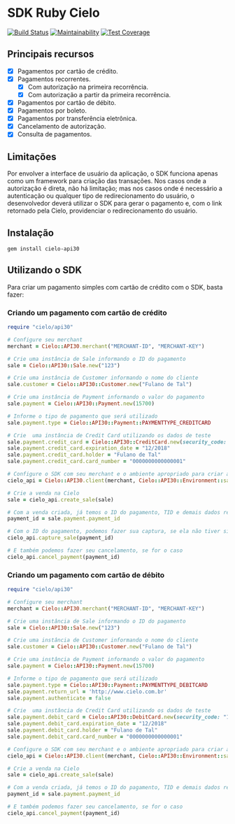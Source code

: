 # SDK Ruby Cielo

 [![Build Status](https://travis-ci.org/joaomafra/API-3.0-Ruby.svg?branch=master)](https://travis-ci.org/joaomafra/API-3.0-Ruby) [![Maintainability](https://api.codeclimate.com/v1/badges/5f2fb1294a875befab26/maintainability)](https://codeclimate.com/github/joaomafra/API-3.0-Ruby/maintainability) [![Test Coverage](https://api.codeclimate.com/v1/badges/5f2fb1294a875befab26/test_coverage)](https://codeclimate.com/github/joaomafra/API-3.0-Ruby/test_coverage)

## Principais recursos

* [x] Pagamentos por cartão de crédito.
* [x] Pagamentos recorrentes.
    * [x] Com autorização na primeira recorrência.
    * [x] Com autorização a partir da primeira recorrência.
* [x] Pagamentos por cartão de débito.
* [x] Pagamentos por boleto.
* [x] Pagamentos por transferência eletrônica.
* [x] Cancelamento de autorização.
* [x] Consulta de pagamentos.

## Limitações

Por envolver a interface de usuário da aplicação, o SDK funciona apenas como um framework para criação das transações. Nos casos onde a autorização é direta, não há limitação; mas nos casos onde é necessário a autenticação ou qualquer tipo de redirecionamento do usuário, o desenvolvedor deverá utilizar o SDK para gerar o pagamento e, com o link retornado pela Cielo, providenciar o redirecionamento do usuário.

## Instalação

`gem install cielo-api30`

## Utilizando o SDK

Para criar um pagamento simples com cartão de crédito com o SDK, basta fazer:

### Criando um pagamento com cartão de crédito

```ruby
require "cielo/api30"

# Configure seu merchant
merchant = Cielo::API30.merchant("MERCHANT-ID", "MERCHANT-KEY")

# Crie uma instância de Sale informando o ID do pagamento
sale = Cielo::API30::Sale.new("123")

# Crie uma instância de Customer informando o nome do cliente
sale.customer = Cielo::API30::Customer.new("Fulano de Tal")

# Crie uma instância de Payment informando o valor do pagamento
sale.payment = Cielo::API30::Payment.new(15700)

# Informe o tipo de pagamento que será utilizado
sale.payment.type = Cielo::API30::Payment::PAYMENTTYPE_CREDITCARD

# Crie  uma instância de Credit Card utilizando os dados de teste
sale.payment.credit_card = Cielo::API30::CreditCard.new(security_code: "123", brand: "Visa")
sale.payment.credit_card.expiration_date = "12/2018"
sale.payment.credit_card.holder = "Fulano de Tal"
sale.payment.credit_card.card_number = "0000000000000001"

# Configure o SDK com seu merchant e o ambiente apropriado para criar a venda
cielo_api = Cielo::API30.client(merchant, Cielo::API30::Environment::sandbox)

# Crie a venda na Cielo
sale = cielo_api.create_sale(sale)

# Com a venda criada, já temos o ID do pagamento, TID e demais dados retornados pela Cielo
payment_id = sale.payment.payment_id

# Com o ID do pagamento, podemos fazer sua captura, se ela não tiver sido capturada ainda
cielo_api.capture_sale(payment_id)

# E também podemos fazer seu cancelamento, se for o caso
cielo_api.cancel_payment(payment_id)
```

### Criando um pagamento com cartão de débito

```ruby
require "cielo/api30"

# Configure seu merchant
merchant = Cielo::API30.merchant("MERCHANT-ID", "MERCHANT-KEY")

# Crie uma instância de Sale informando o ID do pagamento
sale = Cielo::API30::Sale.new("123")

# Crie uma instância de Customer informando o nome do cliente
sale.customer = Cielo::API30::Customer.new("Fulano de Tal")

# Crie uma instância de Payment informando o valor do pagamento
sale.payment = Cielo::API30::Payment.new(15700)

# Informe o tipo de pagamento que será utilizado
sale.payment.type = Cielo::API30::Payment::PAYMENTTYPE_DEBITCARD
sale.payment.return_url = 'http://www.cielo.com.br'
sale.payment.authenticate = false

# Crie  uma instância de Credit Card utilizando os dados de teste
sale.payment.debit_card = Cielo::API30::DebitCard.new(security_code: "123", brand: "Visa")
sale.payment.debit_card.expiration_date = "12/2018"
sale.payment.debit_card.holder = "Fulano de Tal"
sale.payment.debit_card.card_number = "0000000000000001"

# Configure o SDK com seu merchant e o ambiente apropriado para criar a venda
cielo_api = Cielo::API30.client(merchant, Cielo::API30::Environment::sandbox)

# Crie a venda na Cielo
sale = cielo_api.create_sale(sale)

# Com a venda criada, já temos o ID do pagamento, TID e demais dados retornados pela Cielo
payment_id = sale.payment.payment_id

# E também podemos fazer seu cancelamento, se for o caso
cielo_api.cancel_payment(payment_id)
